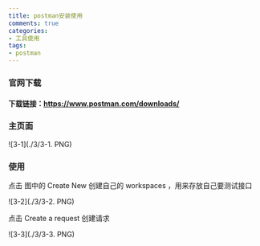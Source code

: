 ```yaml
---
title: postman安装使用
comments: true
categories: 
- 工具使用
tags: 
- postman
---
```


### 官网下载

#### 下载链接：https://www.postman.com/downloads/

<!--more-->

### 主页面

![3-1](./3/3-1. PNG)

### 使用

点击 图中的 Create New 创建自己的 workspaces ，用来存放自己要测试接口

![3-2](./3/3-2. PNG)

点击 Create a request 创建请求

![3-3](./3/3-3. PNG)
